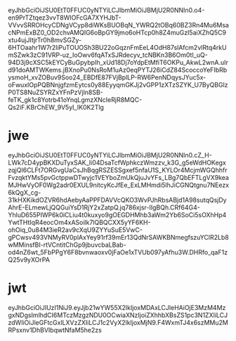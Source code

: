 eyJhbGciOiJSU0EtT0FFUC0yNTYiLCJlbmMiOiJBMjU2R0NNIn0.o4-en9PrTZtqez3vvT8WIOFcGA7XYHJbT-VVvvSRROHcyCDNgVCyp8diWKsBUOBqN_YWRQ2tOBq60BZ3Rn4Mu6MsacNPmExBZ0_OD2chvAMQIG6oBpGY9jmo6oHTcp0h8Z4muGzI5aiXZhQ5C9xtu4ujJItjrTr0h8mvSGZy-6HTOaahr1W7r2IiPuTOUOSh3BU22oGqznFmEeL4OdH87slAfcm2vlRtq4rkUmSZwk3zC91VRP-uz_IoOwv6fqATxSJRdecyv_tcNBKn3B6Om0tI_uQ-94D3j9cXSC5kEYCyBuGpybpIh_xUd18Dj7oYdpEtMfiT6OKPu_AkwL2wnA.uIrd91doAMTWKems.jBXnoPu0NsRoM1uAz0eqPYTJ26iCdZ84ScoccoYeFIbRbysmoH_xvZOBuv9Soo24_EBDfE87FVjBplLP-RW6PenNDqysJYuc5x-oFwuxIOpPQBNnjgfzmEytcs0y88EyyqmGKJj2vGPP1zXTzSZYK_U7ByQBGlzP0TS8NuZSYRZxYFnPzVjln8SB-feTK_gk1c8Yotrb41oYnqLgmzXNcIeRjR8MQC-Qs2iF.KBrChEW_9V5yI_IK0K2Tlg

# jwe
eyJhbGciOiJSU0EtT0FFUC0yNTYiLCJlbmMiOiJBMjU2R0NNIn0.cZ_H-LWk7cD4ypBKXDuTyxSAK_Ii04DsaTcfWphkczWmzzv_k3G_g5eWdHOKegxzqjQI6CLFt7ORGvgUaCsJhBqgRSZESSgxef5nfaU1S_KYLOr4McjmWGQhhfrFvzqktYMs5pvGctppwDTwyjc1VEYboZmUkQjuJvYFs_LBg7QbEFTLgVX9keaMJHwVyOF0Wg2adr0EXUL9nitcyKcJfEe_ExLMHmdi5lhJiCGNQtgnu7NEezx6kQgX_cg-31kHXKikdOZVR6hdAebyAaPPFDAVVcQKO3WvPJhRbsABjd1A98sutqQsjDyAhrE-ELmewLjQQGuiYsD1RjY2xZatpQ.jq786xjsr-IIgBQh.CRf64G4-YhluD655PIWP6k0iCLiu4t0kuxyo9gOEGDHMhb3aWm2Yb6SoCi5sOXhHp4YwtTHtIqR4eocOm4xASoilk7lQBQCXX5yYF6KH-ohOiq_0u84M3ieR2av9cXqU9ZYYuSuE5VwC-gPCwsv493VNMyRV0plAxYey91rf39mEr13QdNrSAWKBNmegfszuYClR2Lb8wMMinsfBI-rtVCntitChGp9jbuvcbaLBab-od4nZ6wt_5FbPPgY6F8bvnwaoxv0jFaOe1xTVUb097yAfhu3W.DHRfo_qaF1zQ25v9yXOrPA

# jwt
eyJhbGciOiJIUzI1NiJ9.eyJjb21wYW55X2lkIjoxMDAxLCJleHAiOjE3MzM4MzgxNDgsImlhdCI6MTczMzgzNDU0OCwiaXNzIjoiZXhhbXBsZS1pc3N1ZXIiLCJzdWIiOiJleGFtcGxlLXVzZXIiLCJ1c2VyX2lkIjoxMjN9.F4WxmTJ4x6szMMu2MRPsxnv1DhBVIbqwtNfaM5he2zs


